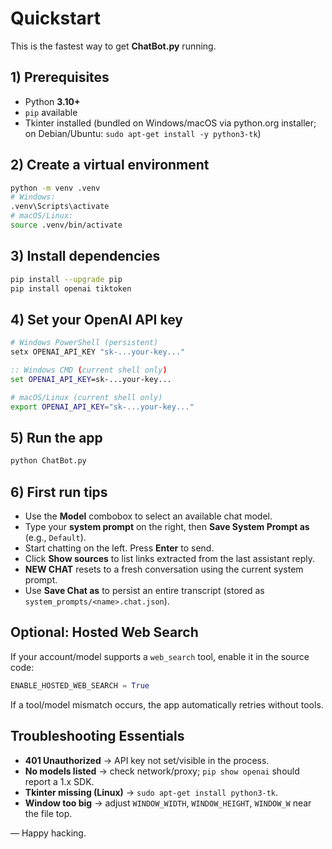 # Quickstart

This is the fastest way to get **ChatBot.py** running.

## 1) Prerequisites
- Python **3.10+**
- `pip` available
- Tkinter installed (bundled on Windows/macOS via python.org installer; on Debian/Ubuntu: `sudo apt-get install -y python3-tk`)

## 2) Create a virtual environment
```bash
python -m venv .venv
# Windows:
.venv\Scripts\activate
# macOS/Linux:
source .venv/bin/activate
```

## 3) Install dependencies
```bash
pip install --upgrade pip
pip install openai tiktoken
```

## 4) Set your OpenAI API key
```powershell
# Windows PowerShell (persistent)
setx OPENAI_API_KEY "sk-...your-key..."
```
```cmd
:: Windows CMD (current shell only)
set OPENAI_API_KEY=sk-...your-key...
```
```bash
# macOS/Linux (current shell only)
export OPENAI_API_KEY="sk-...your-key..."
```

## 5) Run the app
```bash
python ChatBot.py
```

## 6) First run tips
- Use the **Model** combobox to select an available chat model.
- Type your **system prompt** on the right, then **Save System Prompt as** (e.g., `Default`).
- Start chatting on the left. Press **Enter** to send.
- Click **Show sources** to list links extracted from the last assistant reply.
- **NEW CHAT** resets to a fresh conversation using the current system prompt.
- Use **Save Chat as** to persist an entire transcript (stored as `system_prompts/<name>.chat.json`).

## Optional: Hosted Web Search
If your account/model supports a `web_search` tool, enable it in the source code:
```python
ENABLE_HOSTED_WEB_SEARCH = True
```
If a tool/model mismatch occurs, the app automatically retries without tools.

## Troubleshooting Essentials
- **401 Unauthorized** → API key not set/visible in the process.
- **No models listed** → check network/proxy; `pip show openai` should report a 1.x SDK.
- **Tkinter missing (Linux)** → `sudo apt-get install python3-tk`.
- **Window too big** → adjust `WINDOW_WIDTH`, `WINDOW_HEIGHT`, `WINDOW_W` near the file top.

— Happy hacking.
